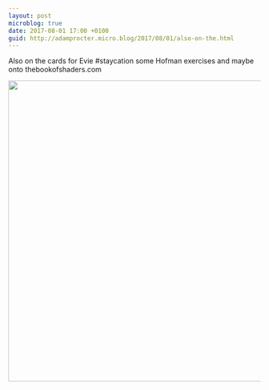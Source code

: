 ```yaml
---
layout: post
microblog: true
date: 2017-08-01 17:00 +0100
guid: http://adamprocter.micro.blog/2017/08/01/also-on-the.html
---
```

Also on the cards for Evie #staycation some Hofman exercises and maybe onto thebookofshaders.com

<img src="http://discursive.adamprocter.co.uk/uploads/2017/746146dcce.jpg" width="600" height="600" />
